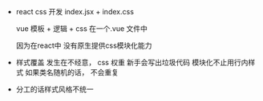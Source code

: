 - react css 开发
  index.jsx + index.css 

  vue  模板 + 逻辑 + css 在一个.vue 文件中

  因为在react中 没有原生提供css模块化能力

- 样式覆盖
  发生在不经意， css 权重
  新手会写出垃圾代码 模块化不止用行内样式
  如果类名随机的话， 不会重复

- 分工的话样式风格不统一